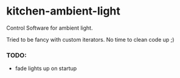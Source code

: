 # kitchen-ambient-light
Control Software for ambient light.

Tried to be fancy with custom iterators. No time to clean code up ;)


### TODO:

- fade lights up on startup
